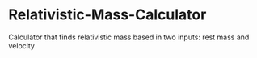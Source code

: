 # Relativistic-Mass-Calculator
Calculator that finds relativistic mass based in two inputs: rest mass and velocity
